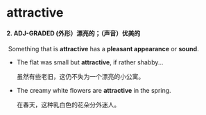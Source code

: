 # attractive

#### 2. ADJ-GRADED (外形）漂亮的；（声音）优美的

​	Something that is **attractive** has a **pleasant appearance** or **sound**.

- The flat was small but **attractive**, if rather shabby...

  虽然有些老旧，这仍不失为一个漂亮的小公寓。

- The creamy white flowers are **attractive** in the spring.

  在春天，这种乳白色的花朵分外迷人。